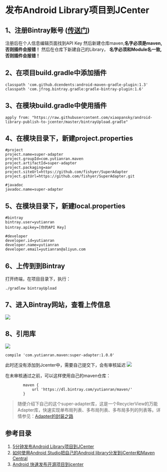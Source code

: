 # 发布Android Library项目到JCenter

## 1、注册Bintray账号 ([传送门](https://bintray.com))
注册后在个人信息编辑页面找到API Key
然后新建仓库maven,**名字必须是maven,否则插件会报错！**
然后在仓库下新建自己的Library，
**名字必须和Module名一致,否则插件会报错！**

## 2、在项目build.gradle中添加插件
```
classpath 'com.github.dcendents:android-maven-gradle-plugin:1.3'
classpath 'com.jfrog.bintray.gradle:gradle-bintray-plugin:1.6'
```

## 3、在模块build.gradle中使用插件
```
apply from: "https://raw.githubusercontent.com/xiaopansky/android-library-publish-to-jcenter/master/bintrayUpload.gradle"
```

## 4、在模块目录下，新建project.properties
```
#project
project.name=super-adapter
project.groupId=com.yutianran.maven
project.artifactId=super-adapter
project.packaging=aar
project.siteUrl=https://github.com/fishyer/SuperAdapter
project.gitUrl=https://github.com/fishyer/SuperAdapter.git

#javadoc
javadoc.name=super-adapter
```

## 5、在模块目录下，新建local.properties
```
#bintray
bintray.user=yutianran
bintray.apikey=[你的API Key]

#developer
developer.id=yutianran
developer.name=yutianran
developer.email=yutianran@aliyun.com
```

## 6、上传到到Bintray
打开终端，在项目目录下，执行：
```
./gradlew bintrayUpload
```

## 7、进入Bintray网站，查看上传信息
![](1458573-f07542a0b537dc62.png)

## 8、引用库
![](1458573-c2caf72a15830948.png)
```
compile 'com.yutianran.maven:super-adapter:1.0.0'
```

此时还没有添加到Jcenter中，需要自己提交下，会有审核延迟
![](1458573-da86c63ea56d7b22.png)

在未审核通过之前，可以这样使用自己的maven仓库：
```
        maven {
            url 'https://dl.bintray.com/yutianran/maven/'
        }
```

>随便介绍下自己的这个super-adapter库，这是一个RecyclerView的万能Adapter库，快速实现单布局列表、多布局列表、多布局多列的列表等。详情参见：[Adapter的封装之路](http://www.jianshu.com/p/f530318be47a )

## 参考目录
1. [5分钟发布Android Library项目到JCenter](http://www.jianshu.com/p/0e7b8e14f0cd/comments/1050253)
2. [如何使用Android Studio把自己的Android library分发到jCenter和Maven Central](http://www.devtf.cn/?p=760)
3. [Android 快速发布开源项目到jcenter](http://blog.csdn.net/lmj623565791/article/details/51148825)